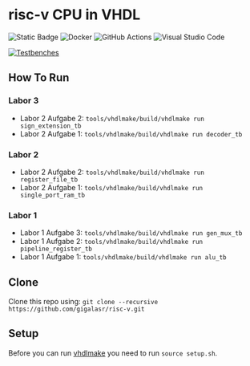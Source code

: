 # risc-v CPU in VHDL
![Static Badge](https://img.shields.io/badge/VHDL-blue?style=for-the-badge) ![Docker](https://img.shields.io/badge/docker-%230db7ed.svg?style=for-the-badge&logo=docker&logoColor=white) ![GitHub Actions](https://img.shields.io/badge/github%20actions-%232671E5.svg?style=for-the-badge&logo=githubactions&logoColor=white) ![Visual Studio Code](https://img.shields.io/badge/Visual%20Studio%20Code-0078d7.svg?style=for-the-badge&logo=visual-studio-code&logoColor=white)

[![Testbenches](https://github.com/gigalasr/risc-v/actions/workflows/main.yml/badge.svg?branch=main)](https://github.com/gigalasr/risc-v/actions/workflows/main.yml)

## How To Run
### Labor 3
- Labor 2 Aufgabe 2: `tools/vhdlmake/build/vhdlmake run sign_extension_tb`
- Labor 2 Aufgabe 1: `tools/vhdlmake/build/vhdlmake run decoder_tb`

### Labor 2
- Labor 2 Aufgabe 2: `tools/vhdlmake/build/vhdlmake run register_file_tb`
- Labor 2 Aufgabe 1: `tools/vhdlmake/build/vhdlmake run single_port_ram_tb`

### Labor 1
- Labor 1 Aufgabe 3: `tools/vhdlmake/build/vhdlmake run gen_mux_tb`
- Labor 1 Aufgabe 2: `tools/vhdlmake/build/vhdlmake run pipeline_register_tb`
- Labor 1 Aufgabe 1: `tools/vhdlmake/build/vhdlmake run alu_tb`

## Clone
Clone this repo using: ``git clone --recursive https://github.com/gigalasr/risc-v.git``

## Setup
Before you can run [vhdlmake](https://github.com/gigalasr/vhdlmake) you need to run ``source setup.sh``.
